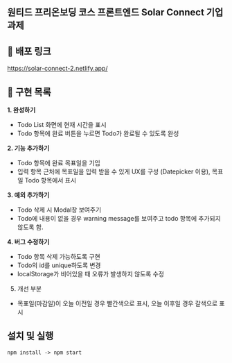 
##  원티드 프리온보딩 코스 프론트엔드 Solar Connect 기업 과제

## 📌 배포 링크
https://solar-connect-2.netlify.app/



## 📑 구현 목록
**1. 완성하기**
- Todo List 화면에 현재 시간을 표시
- Todo 항목에 완료 버튼을 누르면 Todo가 완료될 수 있도록 완성

**2. 기능 추가하기**
- Todo 항목에 완료 목표일을 기입
- 입력 항목 근처에 목표일을 입력 받을 수 있게 UX를 구성 (Datepicker 이용), 목표일 Todo 항목에서 표시

**3. 예외 추가하기**
- Todo 삭제 시 Modal창 보여주기
- Todo에 내용이 없을 경우 warning message를 보여주고 todo 항목에 추가되지 않도록 함.

**4. 버그 수정하기**
- Todo 항목 삭제 가능하도록 구현
- Todo의 id를 unique하도록 변경
- localStorage가 비어있을 때 오류가 발생하지 않도록 수정

5. 개선 부분
- 목표일(마감일)이 오늘 이전일 경우 빨간색으로 표시, 오늘 이후일 경우 갈색으로 표시

## 설치 및 실행
`npm install -> npm start`
